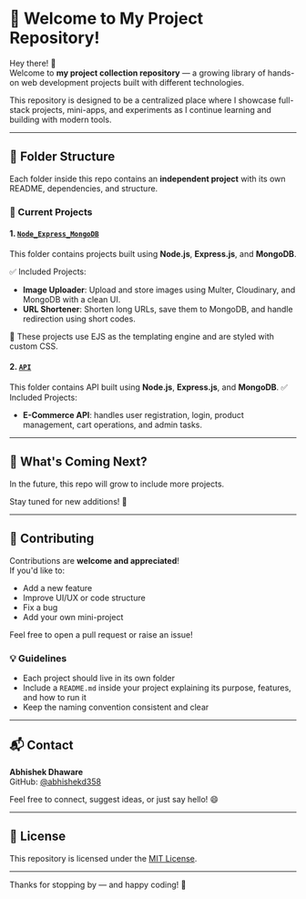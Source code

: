 # 🚀 Welcome to My Project Repository!

Hey there! 👋  
Welcome to **my project collection repository** — a growing library of hands-on web development projects built with different technologies.

This repository is designed to be a centralized place where I showcase full-stack projects, mini-apps, and experiments as I continue learning and building with modern tools.

---

## 📁 Folder Structure

Each folder inside this repo contains an **independent project** with its own README, dependencies, and structure.

### 📂 Current Projects

#### 1. [`Node_Express_MongoDB`](./Node_Express_MongoDB)
This folder contains projects built using **Node.js**, **Express.js**, and **MongoDB**.

✅ Included Projects:
- **Image Uploader**: Upload and store images using Multer, Cloudinary, and MongoDB with a clean UI.
- **URL Shortener**: Shorten long URLs, save them to MongoDB, and handle redirection using short codes.

🔧 These projects use EJS as the templating engine and are styled with custom CSS.

#### 2. [`API`](./API)
This folder contains API built using **Node.js**, **Express.js**, and **MongoDB**.
✅ Included Projects:
- **E-Commerce API**: handles user registration, login, product management, cart operations, and admin tasks.
---

## 🌱 What's Coming Next?

In the future, this repo will grow to include more projects.

Stay tuned for new additions! 🚧

---

## 🤝 Contributing

Contributions are **welcome and appreciated**!  
If you'd like to:

- Add a new feature
- Improve UI/UX or code structure
- Fix a bug
- Add your own mini-project

Feel free to open a pull request or raise an issue!

### 💡 Guidelines
- Each project should live in its own folder
- Include a `README.md` inside your project explaining its purpose, features, and how to run it
- Keep the naming convention consistent and clear

---

## 📬 Contact

**Abhishek Dhaware**  
GitHub: [@abhishekd358](https://github.com/abhishekd358)

Feel free to connect, suggest ideas, or just say hello! 😄

---

## 📜 License

This repository is licensed under the [MIT License](./LICENSE).

---

Thanks for stopping by — and happy coding! 🚀
